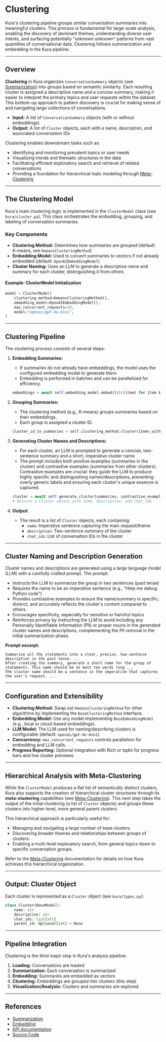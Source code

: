 # Clustering

Kura's clustering pipeline groups similar conversation summaries into meaningful clusters. This process is fundamental for large-scale analysis, enabling the discovery of dominant themes, understanding diverse user intents, and surfacing potentially "unknown unknown" patterns from vast quantities of conversational data. Clustering follows summarization and embedding in the Kura pipeline.

---

## Overview

**Clustering** in Kura organizes `ConversationSummary` objects (see [Summarization](summarization.md)) into groups based on semantic similarity. Each resulting cluster is assigned a descriptive name and a concise summary, making it easier to interpret the primary topics and user requests within the dataset. This bottom-up approach to pattern discovery is crucial for making sense of and navigating large collections of conversations.

- **Input:** A list of `ConversationSummary` objects (with or without embeddings)
- **Output:** A list of `Cluster` objects, each with a name, description, and associated conversation IDs

Clustering enables downstream tasks such as:
- Identifying and monitoring prevalent topics or user needs
- Visualizing trends and thematic structures in the data
- Facilitating efficient exploratory search and retrieval of related conversations
- Providing a foundation for hierarchical topic modeling through [Meta-Clustering](meta-clustering.md)

---

## The Clustering Model

Kura's main clustering logic is implemented in the `ClusterModel` class (see `kura/cluster.py`). This class orchestrates the embedding, grouping, and labeling of conversation summaries.

### Key Components

- **Clustering Method:** Determines how summaries are grouped (default: K-means, see `KmeansClusteringMethod`)
- **Embedding Model:** Used to convert summaries to vectors if not already embedded (default: `OpenAIEmbeddingModel`)
- **Cluster Naming:** Uses an LLM to generate a descriptive name and summary for each cluster, distinguishing it from others

#### Example: ClusterModel Initialization

```python
model = ClusterModel(
    clustering_method=KmeansClusteringMethod(),
    embedding_model=OpenAIEmbeddingModel(),
    max_concurrent_requests=50,
    model="openai/gpt-4o-mini",
)
```

---

## Clustering Pipeline

The clustering process consists of several steps:

1. **Embedding Summaries:**
   - If summaries do not already have embeddings, the model uses the configured embedding model to generate them.
   - Embedding is performed in batches and can be parallelized for efficiency.

   ```python
   embeddings = await self.embedding_model.embed([str(item) for item in summaries])
   ```

2. **Grouping Summaries:**
   - The clustering method (e.g., K-means) groups summaries based on their embeddings.
   - Each group is assigned a cluster ID.

   ```python
   cluster_id_to_summaries = self.clustering_method.cluster(items_with_embeddings)
   ```

3. **Generating Cluster Names and Descriptions:**
   - For each cluster, an LLM is prompted to generate a concise, two-sentence summary and a short, imperative cluster name.
   - The prompt includes both positive examples (summaries in the cluster) and contrastive examples (summaries from other clusters). Contrastive examples are crucial: they guide the LLM to produce highly specific and distinguishing names/descriptions, preventing overly generic labels and ensuring each cluster's unique essence is captured.

   ```python
   cluster = await self.generate_cluster(summaries, contrastive_examples)
   # Returns a Cluster object with name, description, and chat_ids
   ```

4. **Output:**
   - The result is a list of `Cluster` objects, each containing:
     - `name`: Imperative sentence capturing the main request/theme
     - `description`: Two-sentence summary of the cluster
     - `chat_ids`: List of conversation IDs in the cluster

---

## Cluster Naming and Description Generation

Cluster names and descriptions are generated using a large language model (LLM) with a carefully crafted prompt. The prompt:
- Instructs the LLM to summarize the group in two sentences (past tense)
- Requires the name to be an imperative sentence (e.g., "Help me debug Python code")
- Provides contrastive examples to ensure the name/summary is specific, distinct, and accurately reflects the cluster's content compared to others.
- Encourages specificity, especially for sensitive or harmful topics
- Reinforces privacy by instructing the LLM to avoid including any Personally Identifiable Information (PII) or proper nouns in the generated cluster names and descriptions, complementing the PII removal in the initial summarization phase.

**Prompt excerpt:**

```
Summarize all the statements into a clear, precise, two-sentence description in the past tense. ...
After creating the summary, generate a short name for the group of statements. This name should be at most ten words long ...
The cluster name should be a sentence in the imperative that captures the user's request. ...
```

---

## Configuration and Extensibility

- **Clustering Method:** Swap out `KmeansClusteringMethod` for other algorithms by implementing the `BaseClusteringMethod` interface.
- **Embedding Model:** Use any model implementing `BaseEmbeddingModel` (e.g., local or cloud-based embeddings).
- **LLM Model:** The LLM used for naming/describing clusters is configurable (default: `openai/gpt-4o-mini`).
- **Concurrency:** `max_concurrent_requests` controls parallelism for embedding and LLM calls.
- **Progress Reporting:** Optional integration with Rich or tqdm for progress bars and live cluster previews.

---

## Hierarchical Analysis with Meta-Clustering

While the `ClusterModel` produces a flat list of semantically distinct clusters, Kura also supports the creation of hierarchical cluster structures through its **meta-clustering** capabilities (see [Meta-Clustering](meta-clustering.md)). This next step takes the output of the initial clustering (a list of `Cluster` objects) and groups these clusters into higher-level, more general parent clusters.

This hierarchical approach is particularly useful for:
- Managing and navigating a large number of base clusters.
- Discovering broader themes and relationships between groups of clusters.
- Enabling a multi-level exploratory search, from general topics down to specific conversation groups.

Refer to the [Meta-Clustering](meta-clustering.md) documentation for details on how Kura achieves this hierarchical organization.

---

## Output: Cluster Object

Each cluster is represented as a `Cluster` object (see `kura/types.py`):

```python
class Cluster(BaseModel):
    name: str
    description: str
    chat_ids: list[str]
    parent_id: Optional[int] = None
```

---

## Pipeline Integration

Clustering is the third major step in Kura's analysis pipeline:

1. **Loading:** Conversations are loaded
2. **Summarization:** Each conversation is summarized
3. **Embedding:** Summaries are embedded as vectors
4. **Clustering:** Embeddings are grouped into clusters (this step)
5. **Visualization/Analysis:** Clusters and summaries are explored

---

## References

- [Summarization](summarization.md)
- [Embedding](embedding.md)
- [API documentation](../api/index.md)
- [Source Code](https://github.com/567-labs/kura/blob/main/kura/cluster.py)
